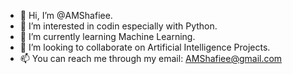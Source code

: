 - 👋 Hi, I’m @AMShafiee.
- 👀 I’m interested in codin especially with Python.
- 🌱 I’m currently learning Machine Learning.
- 💞️ I’m looking to collaborate on Artificial Intelligence Projects.
- 📫 You can reach me through my email: AMShafiee@gmail.com

<!---
AMShafiee/AMShafiee is a ✨ special ✨ repository because its `README.md` (this file) appears on your GitHub profile.
You can click the Preview link to take a look at your changes.
--->
